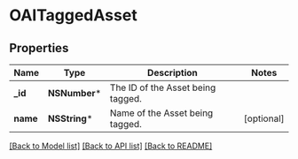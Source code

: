 # OAITaggedAsset

## Properties
Name | Type | Description | Notes
------------ | ------------- | ------------- | -------------
**_id** | **NSNumber*** | The ID of the Asset being tagged. | 
**name** | **NSString*** | Name of the Asset being tagged. | [optional] 

[[Back to Model list]](../README.md#documentation-for-models) [[Back to API list]](../README.md#documentation-for-api-endpoints) [[Back to README]](../README.md)


